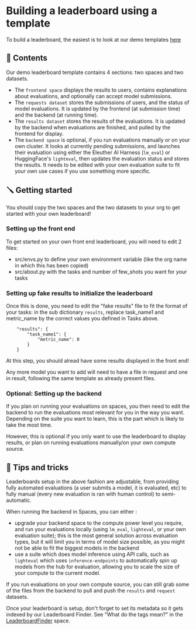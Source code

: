 # Building a leaderboard using a template

To build a leaderboard, the easiest is to look at our demo templates [here](https://huggingface.co/demo-leaderboard-backend)

## 📏 Contents

Our demo leaderboard template contains 4 sections: two spaces and two datasets.

- The `frontend space` displays the results to users, contains explanations about evaluations, and optionally can accept model submissions. 
- The `requests dataset` stores the submissions of users, and the status of model evaluations. It is updated by the frontend (at submission time) and the backend (at running time).
- The `results dataset` stores the results of the evaluations. It is updated by the backend when evaluations are finished, and pulled by the frontend for display.
- The `backend space` is optional, if you run evaluations manually or on your own cluster. It looks at currently pending submissions, and launches their evaluation using either the Eleuther AI Harness (`lm_eval`) or HuggingFace's `lighteval`, then updates the evaluation status and stores the results. It needs to be edited with your own evaluation suite to fit your own use cases if you use something more specific.

## 🪛 Getting started

You should copy the two spaces and the two datasets to your org to get started with your own leaderboard!

### Setting up the front end

To get started on your own front end leaderboard, you will need to edit 2 files:
- src/envs.py to define your own environment variable (like the org name in which this has been copied)
- src/about.py with the tasks and number of few_shots you want for your tasks

### Setting up fake results to initialize the leaderboard

Once this is done, you need to edit the "fake results" file to fit the format of your tasks: in the sub dictionary `results`, replace task_name1 and metric_name by the correct values you defined in Tasks above.
```
    "results": {
        "task_name1": {
            "metric_name": 0
        }
    }
```

At this step, you should alread have some results displayed in the front end!

Any more model you want to add will need to have a file in request and one in result, following the same template as already present files.

### Optional: Setting up the backend

If you plan on running your evaluations on spaces, you then need to edit the backend to run the evaluations most relevant for you in the way you want. 
Depending on the suite you want to learn, this is the part which is likely to take the most time.

However, this is optional if you only want to use the leaderboard to display results, or plan on running evaluations manually/on your own compute source.

## 🔧 Tips and tricks

Leaderboards setup in the above fashion are adjustable, from providing fully automated evaluations (a user submits a model, it is evaluated, etc) to fully manual (every new evaluation is ran with human control) to semi-automatic. 

When running the backend in Spaces, you can either :
- upgrade your backend space to the compute power level you require, and run your evaluations locally (using `lm_eval`, `lighteval`, or your own evaluation suite); this is the most general solution across evaluation types, but it will limit you in terms of model size possible, as you might not be able to fit the biggest models in the backend
- use a suite which does model inference using API calls, such as `lighteval` which uses `inference-endpoints` to automatically spin up models from the hub for evaluation, allowing you to scale the size of your compute to the current model.

If you run evaluations on your own compute source, you can still grab some of the files from the backend to pull and push the `results` and `request` datasets.

Once your leaderboard is setup, don't forget to set its metadata so it gets indexed by our Leaderboard Finder. See "What do the tags mean?" in the [LeaderboardFinder](https://huggingface.co/spaces/leaderboards/LeaderboardFinder) space.
